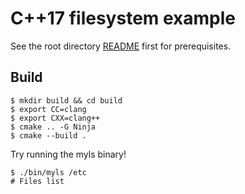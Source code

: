 # C++17 filesystem example

See the root directory [README](https://github.com/devkoriel/AwesomeCppTemplate/blob/master/README.md) first for prerequisites.

## Build

```shell
$ mkdir build && cd build
$ export CC=clang
$ export CXX=clang++
$ cmake .. -G Ninja
$ cmake --build .
```

Try running the myls binary!

```shell
$ ./bin/myls /etc
# Files list
```